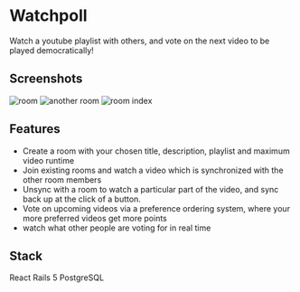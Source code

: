 # Watchpoll

Watch a youtube playlist with others, and vote on the next video to be played democratically!

## Screenshots

![room](https://github.com/petevdp/watchpoll/tree/master/screenshots/room1.png)
![another room](https://github.com/petevdp/watchpoll/tree/master/screenshots)
![room index](https://github.com/petevdp/watchpoll/tree/master/screenshots)

## Features

- Create a room with your chosen title, description, playlist and maximum video runtime
- Join existing rooms and watch a video which is synchronized with the other room members
- Unsync with a room to watch a particular part of the video, and sync back up at the click of a button.
- Vote on upcoming videos via a preference ordering system, where your more preferred videos get more points
- watch what other people are voting for in real time

## Stack

React
Rails 5
PostgreSQL

